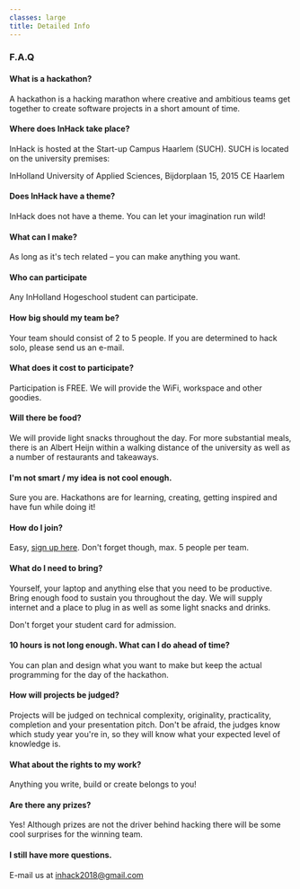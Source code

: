 ```yaml
---
classes: large
title: Detailed Info
---
```


### F.A.Q

<section markdown="1">

#### What is a hackathon?

A hackathon is a hacking marathon where creative and ambitious teams get
together to create software projects in a short amount of time.

#### Where does InHack take place?

InHack is hosted at the Start-up Campus Haarlem (SUCH). SUCH is located on the university premises:

InHolland University of Applied Sciences, Bijdorplaan 15, 2015 CE Haarlem

#### Does InHack have a theme?

InHack does not have a theme. You can let your imagination run wild!

#### What can I make?

As long as it's tech related – you can make anything you want.

#### Who can participate

Any InHolland Hogeschool student can participate.

#### How big should my team be?

Your team should consist of 2 to 5 people. If you are determined to hack solo, please send us an e-mail.

#### What does it cost to participate?

Participation is FREE. We will provide the WiFi, workspace and other goodies.

#### Will there be food?

We will provide light snacks throughout the day. For more substantial meals, there is an Albert Heijn within a walking distance of the university as well as a number of restaurants and takeaways.

#### I'm not smart / my idea is not cool enough.

Sure you are. Hackathons are for learning, creating, getting inspired and
have fun while doing it!



</section>

<section markdown="1">

#### How do I join?

Easy, [sign up here](https://goo.gl/forms/67DeV5SXL0Pl24403). Don't forget though, max. 5 people per team.

#### What do I need to bring?

Yourself, your laptop and anything else that you need to be productive. Bring enough food to sustain you throughout the day. We will supply internet and a place to plug in as well as some light snacks and drinks.

Don't forget your student card for admission.

#### 10 hours is not long enough. What can I do ahead of time?

You can plan and design what you want to make but keep the actual programming
for the day of the hackathon.

#### How will projects be judged?

Projects will be judged on technical complexity, originality, practicality,
completion and your presentation pitch. Don't be afraid, the judges know
which study year you're in, so they will know what your expected level of
knowledge is.

#### What about the rights to my work?

Anything you write, build or create belongs to you!

#### Are there any prizes?

Yes! Although prizes are not the driver behind hacking there will be some cool surprises for the winning team.

#### I still have more questions.

E-mail us at inhack2018@gmail.com

</section>
